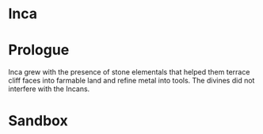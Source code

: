 # Inca

# Prologue

Inca grew with the presence of stone elementals that helped them terrace cliff faces into farmable land and refine metal into tools. The divines did not interfere with the Incans.

# Sandbox